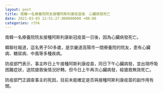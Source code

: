 ```yaml
---
layout: post
title: 南韓一名療養院院友接種阿斯利康疫苗後　心臟病發死亡
date: 2021-03-03 12:51:27.000000000 +08:00
categories: rthk
---
```


南韓一名療養院院友接種阿斯利康新冠疫苗一日後，因為心臟病發死亡。

韓聯社報道，這名男子50多歲，是京畿道高陽市一間療養院的院友，患有心臟病、糖尿病、中風等多種疾病。

防疫部門表示，事主昨日上午接種阿斯利康疫苗，同日下午心臟病發，並出現呼吸困難症狀，送院搶救後情況好轉。但今日上午再次心臟病發，經搶救無效死亡。

防疫部門正調查事主的死因，目前未能確定是否與接種阿斯利康疫苗的副作用有關。
